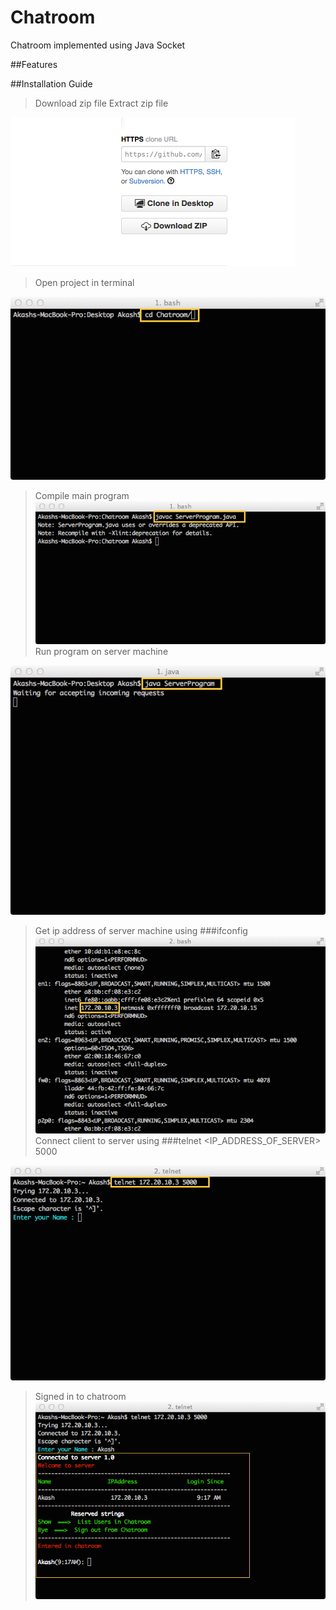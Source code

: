 Chatroom
========

Chatroom implemented using Java Socket

##Features



##Installation Guide
>Download zip file 
>Extract zip file 

![alt tag](https://github.com/akashshinde008/Chatroom/blob/master/download.tiff?raw=true)
>Open project in terminal

![alt tag](https://github.com/akashshinde008/Chatroom/blob/master/image7.tiff?raw=true)

>Compile main program
![alt tag](https://github.com/akashshinde008/Chatroom/blob/master/image2.tiff?raw=true)
>Run program on server machine

![alt tag](https://github.com/akashshinde008/Chatroom/blob/master/image3.tiff?raw=true)
>Get ip address of server machine using ###ifconfig
![alt tag](https://github.com/akashshinde008/Chatroom/blob/master/image4.tiff?raw=true)
>Connect client to server using ###telnet <IP_ADDRESS_OF_SERVER> 5000

![alt tag](https://github.com/akashshinde008/Chatroom/blob/master/image5.tiff?raw=true)
>Signed in to chatroom 
![alt tag](https://github.com/akashshinde008/Chatroom/blob/master/image6.tiff?raw=true)
